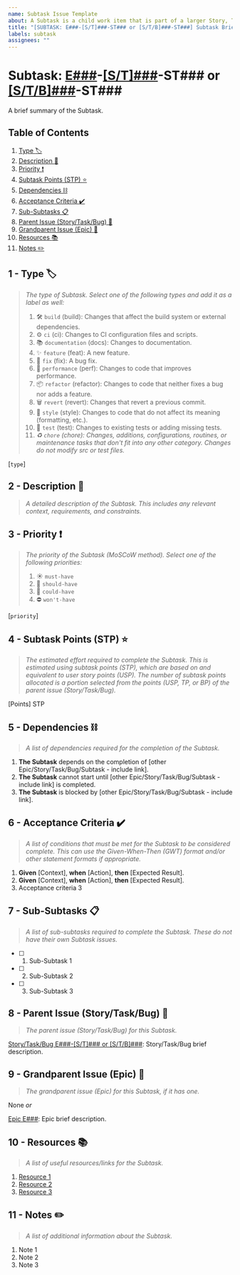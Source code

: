 ```yaml
---
name: Subtask Issue Template
about: A Subtask is a child work item that is part of a larger Story, Task, or Bug. Subtasks are used to break down the work into smaller, more manageable parts, each of which can be worked on independently. They cannot be further broken down into child Subtasks.
title: "[SUBTASK: E###-[S/T]###-ST### or [S/T/B]###-ST###] Subtask Brief Description"
labels: subtask
assignees: ""
---
```


# Subtask: [E###](https://github.com/<username>/<repository-name>/issues/<issue-id-number> "Grandparent Issue (Epic)")-[[S/T]###](https://github.com/<username>/<repository-name>/issues/<issue-id-number> "Parent Issue (Story/Task/Bug)")-ST### or [[S/T/B]###](https://github.com/<username>/<repository-name>/issues/<issue-id-number> "Parent Issue (Story/Task/Bug)")-ST### <span id="st-subtask">

A brief summary of the Subtask.

## Table of Contents <span id="st-table-of-contents">

1. [Type :label:](#st-type "The type of Subtask.")
2. [Description :memo:](#st-description "A detailed description of the Subtask. This includes any relevant context, requirements, and constraints.")
3. [Priority :exclamation:](#st-priority "The priority of the Subtask (MoSCoW method).")
4. [Subtask Points (STP) :star:](#st-subtask-points-stp "The estimated effort required to complete the Subtask.")
5. [Dependencies :chains:](#st-dependencies "A list of dependencies required for the completion of the Subtask.")
6. [Acceptance Criteria :heavy_check_mark:](#st-acceptance-criteria "A list of conditions that must be met for the Subtask to be considered complete.")
7. [Sub-Subtasks :clipboard:](#st-sub-subtasks "A list of sub-subtasks required to complete the Subtask. These do not have their own Subtask issues.")
8. [Parent Issue (Story/Task/Bug) :link:](#st-parent-issue-storytaskbug "The parent issue (Story/Task/Bug) for this Subtask.")
9. [Grandparent Issue (Epic) :link:](#st-grandparent-issue-epic "The grandparent issue (Epic) for this Subtask, if it has one.")
10. [Resources :books:](#st-resources "A list of useful resources/links for the Subtask.")
11. [Notes :pencil2:](#st-notes "A list of additional information about the Subtask.")

## 1 - Type :label: <span id="st-type">

> _The type of Subtask. Select one of the following types and add it as a label as well:_
>
> 1. :hammer_and_wrench: `build` (build): Changes that affect the build system or external dependencies.
> 2. :gear: `ci` (ci): Changes to CI configuration files and scripts.
> 3. :books: `documentation` (docs): Changes to documentation.
> 4. :sparkles: `feature` (feat): A new feature.
> 5. :bug: `fix` (fix): A bug fix.
> 6. :rocket: `performance` (perf): Changes to code that improves performance.
> 7. :package: `refactor` (refactor): Changes to code that neither fixes a bug nor adds a feature.
> 8. :wastebasket: `revert` (revert): Changes that revert a previous commit.
> 9. :gem: `style` (style): Changes to code that do not affect its meaning (formatting, etc.).
> 10. :rotating_light: `test` (test): Changes to existing tests or adding missing tests.
> 11. _:recycle: `chore` (chore): Changes, additions, configurations, routines, or maintenance tasks that don't fit into any other category. Changes do not modify src or test files._

[`type`]

## 2 - Description :memo: <span id="st-description">

> _A detailed description of the Subtask. This includes any relevant context, requirements, and constraints._

## 3 - Priority :exclamation: <span id="st-priority">

> _The priority of the Subtask (MoSCoW method). Select one of the following priorities:_
>
> 1. :sunny: `must-have`
> 2. :large_orange_diamond: `should-have`
> 3. :large_blue_diamond: `could-have`
> 4. :no_entry: `won't-have`

[`priority`]

## 4 - Subtask Points (STP) :star: <span id="st-subtask-points-stp">

> _The estimated effort required to complete the Subtask. This is estimated using subtask points (STP), which are based on and equivalent to user story points (USP). The number of subtask points allocated is a portion selected from the points (USP, TP, or BP) of the parent issue (Story/Task/Bug)._

[Points] STP

## 5 - Dependencies :chains: <span id="st-dependencies">

> _A list of dependencies required for the completion of the Subtask._

1. **The Subtask** depends on the completion of [other Epic/Story/Task/Bug/Subtask - include link].
2. **The Subtask** cannot start until [other Epic/Story/Task/Bug/Subtask - include link] is completed.
3. **The Subtask** is blocked by [other Epic/Story/Task/Bug/Subtask - include link].

## 6 - Acceptance Criteria :heavy_check_mark: <span id="st-acceptance-criteria">

> _A list of conditions that must be met for the Subtask to be considered complete. This can use the Given-When-Then (GWT) format and/or other statement formats if appropriate._

1. **Given** [Context], **when** [Action], **then** [Expected Result].
2. **Given** [Context], **when** [Action], **then** [Expected Result].
3. Acceptance criteria 3

## 7 - Sub-Subtasks :clipboard: <span id="st-sub-subtasks">

> _A list of sub-subtasks required to complete the Subtask. These do not have their own Subtask issues._

- [ ] 1. Sub-Subtask 1
- [ ] 2. Sub-Subtask 2
- [ ] 3. Sub-Subtask 3

## 8 - Parent Issue (Story/Task/Bug) :link: <span id="st-parent-issue-storytaskbug">

> _The parent issue (Story/Task/Bug) for this Subtask._

[Story/Task/Bug E###-[S/T]### or [S/T/B]###](https://github.com/<username>/<repository-name>/issues/<issue-id-number> "Parent Issue (Story/Task/Bug)"): Story/Task/Bug brief description.

## 9 - Grandparent Issue (Epic) :link: <span id="st-grandparent-issue-epic">

> _The grandparent issue (Epic) for this Subtask, if it has one._

None _or_

[Epic E###](https://github.com/<username>/<repository-name>/issues/<issue-id-number> "Parent Issue (Epic)"): Epic brief description.

## 10 - Resources :books: <span id="st-resources">

> _A list of useful resources/links for the Subtask._

1. [Resource 1](#)
2. [Resource 2](#)
3. [Resource 3](#)

## 11 - Notes :pencil2: <span id="st-notes">

> _A list of additional information about the Subtask._

1. Note 1
2. Note 2
3. Note 3

